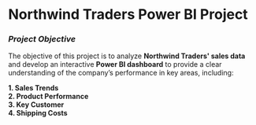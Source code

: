 # Northwind Traders Power BI Project
### *Project Objective* 

The objective of this project is to analyze **Northwind Traders' sales data** and develop an interactive **Power BI dashboard** to provide a clear understanding of the company’s performance in key areas, including:  

**1. Sales Trends**    
**2. Product Performance**      
**3. Key Customer**     
**4. Shipping Costs**      

